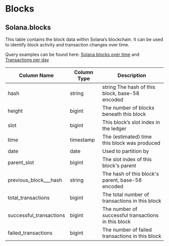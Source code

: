 # Blocks

## Solana.blocks

This table contains the block data within Solana’s blockchain. It can be used to identify block activity and transaction changes over time.

Query examples can be found here: [Solana blocks over time](https://dune.com/queries/389979) and [Transactions per day](https://dune.com/queries/390045)

| Column Name               | Column Type | Description                                         |
| ------------------------- | ----------- | --------------------------------------------------- |
| hash                      | string      | string The hash of this block, base-58 encoded      |
| height                    | bigint      | The number of blocks beneath this block             |
| slot                      | bigint      | This block’s slot index in the ledger               |
| time                      | timestamp   | The (estimated) time this block was produced        |
| date                      | date        | Used to partition by                                |
| parent\_slot              | bigint      | The slot index of this block's parent               |
| previous\_block\_\_\_hash | string      | The hash of this block's parent, base-58 encoded    |
| total\_transactions       | bigint      | The total number of transactions in this block      |
| successful\_transactions  | bigint      | The number of successful transactions in this block |
| failed\_transactions      | bigint      | The number of failed transactions in this block     |

##
